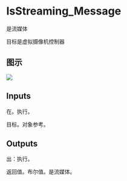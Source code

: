 # IsStreaming_Message

是流媒体

目标是虚拟摄像机控制器

## 图示

![]($-20221218-21270642.png)

## Inputs

在。执行。

目标。对象参考。  

## Outputs

出：执行。

返回值。布尔值。是流媒体。
